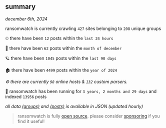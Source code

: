 
## summary
_december 6th, 2024_

ransomwatch is currently crawling `427` sites belonging to `208` unique groups

⏲ there have been `12` posts within the `last 24 hours`

🦈 there have been `62` posts within the `month of december`

🪐 there have been `1045` posts within the `last 90 days`

🏚 there have been `4499` posts within the `year of 2024`

_⚙️ there are currently `98` online hosts & `132` custom parsers._

🦕 ransomwatch has been running for `3 years, 2 months and 29 days` and indexed `13956` posts

_all data  [(groups)](http://ransomwhat.telemetry.ltd/groups) and [(posts)](http://ransomwhat.telemetry.ltd/posts) is available in JSON (updated hourly)_

> ransomwatch is fully [open source](https://github.com/joshhighet/ransomwatch#ransomwatch--). please consider [sponsoring](https://github.com/sponsors/joshhighet) if you find it useful!
